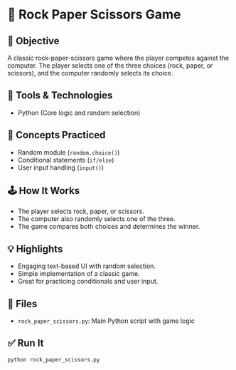 # 🎯 Rock Paper Scissors Game

## 🎯 Objective
A classic rock-paper-scissors game where the player competes against the computer. The player selects one of the three choices (rock, paper, or scissors), and the computer randomly selects its choice.

## 🧰 Tools & Technologies
- Python (Core logic and random selection)

## 🧠 Concepts Practiced
- Random module (`random.choice()`)
- Conditional statements (`if/else`)
- User input handling (`input()`)

## 🕹️ How It Works
- The player selects rock, paper, or scissors.
- The computer also randomly selects one of the three.
- The game compares both choices and determines the winner.

## 💡 Highlights
- Engaging text-based UI with random selection.
- Simple implementation of a classic game.
- Great for practicing conditionals and user input.

## 📁 Files
- `rock_paper_scissors.py`: Main Python script with game logic

## ✅ Run It
```bash
python rock_paper_scissors.py
